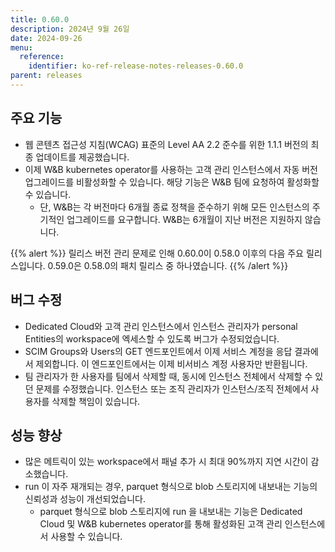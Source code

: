 ```yaml
---
title: 0.60.0
description: 2024년 9월 26일
date: 2024-09-26
menu:
  reference:
    identifier: ko-ref-release-notes-releases-0.60.0
parent: releases
---
```


## 주요 기능

* 웹 콘텐츠 접근성 지침(WCAG) 표준의 Level AA 2.2 준수를 위한 1.1.1 버전의 최종 업데이트를 제공했습니다.
* 이제 W&B kubernetes operator를 사용하는 고객 관리 인스턴스에서 자동 버전 업그레이드를 비활성화할 수 있습니다. 해당 기능은 W&B 팀에 요청하여 활성화할 수 있습니다.
    * 단, W&B는 각 버전마다 6개월 종료 정책을 준수하기 위해 모든 인스턴스의 주기적인 업그레이드를 요구합니다. W&B는 6개월이 지난 버전은 지원하지 않습니다.

{{% alert %}}
릴리스 버전 관리 문제로 인해 0.60.0이 0.58.0 이후의 다음 주요 릴리스입니다. 0.59.0은 0.58.0의 패치 릴리스 중 하나였습니다.
{{% /alert %}}

## 버그 수정

* Dedicated Cloud와 고객 관리 인스턴스에서 인스턴스 관리자가 personal Entities의 workspace에 엑세스할 수 있도록 버그가 수정되었습니다.
* SCIM Groups와 Users의 GET 엔드포인트에서 이제 서비스 계정을 응답 결과에서 제외합니다. 이 엔드포인트에서는 이제 비서비스 계정 사용자만 반환됩니다.
* 팀 관리자가 한 사용자를 팀에서 삭제할 때, 동시에 인스턴스 전체에서 삭제할 수 있던 문제를 수정했습니다. 인스턴스 또는 조직 관리자가 인스턴스/조직 전체에서 사용자를 삭제할 책임이 있습니다.

## 성능 향상

* 많은 메트릭이 있는 workspace에서 패널 추가 시 최대 90%까지 지연 시간이 감소했습니다.
* run 이 자주 재개되는 경우, parquet 형식으로 blob 스토리지에 내보내는 기능의 신뢰성과 성능이 개선되었습니다.
    * parquet 형식으로 blob 스토리지에 run 을 내보내는 기능은 Dedicated Cloud 및 W&B kubernetes operator를 통해 활성화된 고객 관리 인스턴스에서 사용할 수 있습니다.